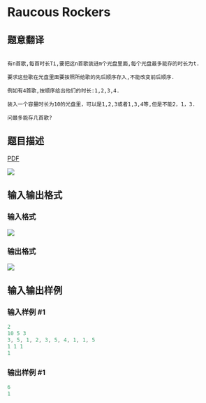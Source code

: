 # Raucous Rockers

## 题意翻译

```

有n首歌,每首时长Ti,要把这n首歌装进m个光盘里面,每个光盘最多能存的时长为t.

要求这些歌在光盘里面要按照所给歌的先后顺序存入,不能改变前后顺序.

例如有4首歌,按顺序给出他们的时长:1,2,3,4.

装入一个容量时长为10的光盘里，可以是1,2,3或者1,3,4等,但是不能2，1，3.

问最多能存几首歌?

```

## 题目描述

[problemUrl]: https://uva.onlinejudge.org/index.php?option=com_onlinejudge&Itemid=8&category=6&page=show_problem&problem=414

[PDF](https://uva.onlinejudge.org/external/4/p473.pdf)

![](https://cdn.luogu.com.cn/upload/vjudge_pic/UVA473/734ed5ccb355cf1751a666311131e182b0a69b21.png)

## 输入输出格式

### 输入格式

![](https://cdn.luogu.com.cn/upload/vjudge_pic/UVA473/5d8ef903cca57daa544acef6091bcbb9dc0b4359.png)

### 输出格式

![](https://cdn.luogu.com.cn/upload/vjudge_pic/UVA473/43e941724d52575784f7a0218d6401add963e698.png)

## 输入输出样例

### 输入样例 #1

```cpp
2
10 5 3
3, 5, 1, 2, 3, 5, 4, 1, 1, 5
1 1 1
1
```


### 输出样例 #1

```cpp
6
1
```


